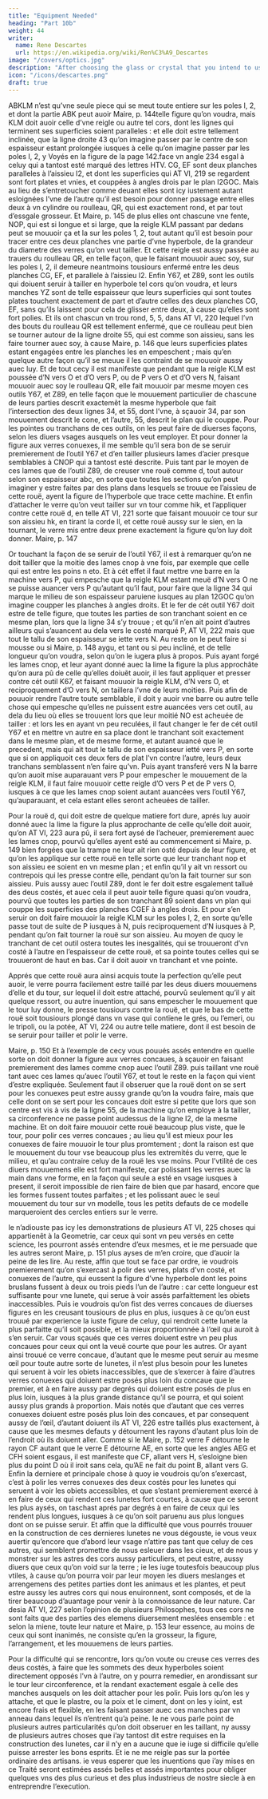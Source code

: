 ```yaml
---
title: "Equipment Needed"
heading: "Part 10b"
weight: 44
writer:
  name: Rene Descartes
  url: https://en.wikipedia.org/wiki/Ren%C3%A9_Descartes
image: "/covers/optics.jpg"
description: "After choosing the glass or crystal that you intend to use, find the proportion, which serves as a measure for its refractions"
icon: "/icons/descartes.png"
draft: true
---
```



ABKLM n’est qu’vne seule piece qui se meut toute entiere sur les poles I, 2, et dont la partie ABK peut auoir Maire, p. 144telle figure qu’on voudra, mais KLM doit auoir celle d’vne reigle ou autre tel cors, dont les lignes qui terminent ses superficies soient paralleles : et elle doit estre tellement inclinée, que la ligne droite 43 qu’on imagine passer par le centre de son espaisseur estant prolongée iusques à celle qu’on imagine passer par les poles I, 2, y Voyés en la figure de la page 142.face vn angle 234 esgal à celuy qui a tantost esté marqué des lettres HTV. CG, EF sont deux planches paralleles à l’aissieu I2, et dont les superficies qui AT VI, 219 se regardent sont fort plates et vnies, et couppées à angles drois par le plan I2GOC. Mais au lieu de s’entretoucher comme deuant elles sont icy iustement autant esloignées l’vne de l’autre qu’il est besoin pour donner passage entre elles deux à vn cylindre ou roulleau, QR, qui est exactement rond, et par tout d’essgale grosseur. Et Maire, p. 145 de plus elles ont chascune vne fente, NOP, qui est si longue et si large, que la reigle KLM passant par dedans peut se mouuoir ça et la sur les poles 1, 2, tout autant qu’il est besoin pour tracer entre ces deux planches vne partie d’vne hyperbole, de la grandeur du diametre des verres qu’on veut tailler. Et cette reigle est aussy passée au trauers du roulleau QR, en telle façon, que le faisant mouuoir auec soy, sur les poles I, 2, il demeure neantmoins tousiours enfermé entre les deus planches CG, EF, et parallele à l’aissieu I2. Enfin Y67, et Z89, sont les outils qui doiuent seruir à tailler en hyperbole tel cors qu’on voudra, et leurs manches YZ sont de telle espaisseur que leurs superficies qui sont toutes plates touchent exactement de part et d’autre celles des deux planches CG, EF, sans qu’ils laissent pour cela de glisser entre deux, à cause qu’elles sont fort polies. Et ils ont chascun vn trou rond, 5, 5, dans AT VI, 220 lequel l’vn des bouts du roulleau QR est tellement enfermé, que ce roulleau peut bien se tourner autour de la ligne droite 55, qui est comme son aissieu, sans les faire tourner auec soy, à cause Maire, p. 146 que leurs superficies plates estant engagées entre les planches les en empeschent ; mais qu’en quelque autre façon qu’il se meuue il les contraint de se mouuoir aussy auec luy. Et de tout cecy il est manifeste que pendant que la reigle KLM est poussée d’N vers O et d’O vers P, ou de P vers O et d’O vers N, faisant mouuoir auec soy le roulleau QR, elle fait mouuoir par mesme moyen ces outils Y67, et Z89, en telle façon que le mouuement particulier de chascune de leurs parties descrit exactemẽt la mesme hyperbole que fait l’intersection des deux lignes 34, et 55, dont l’vne, à sçauoir 34, par son mouuement descrit le cone, et l’autre, 55, descrit le plan qui le couppe. Pour les pointes ou tranchans de ces outils, on les peut faire de diuerses façons, selon les diuers vsages ausquels on les veut employer. Et pour donner la figure aux verres conuexes, il me semble qu’il sera bon de se seruir premierement de l’outil Y67 et d’en tailler plusieurs lames d’acier presque semblables à CNOP qui a tantost esté descrite. Puis tant par le moyen de ces lames que de l’outil Z89, de creuser vne rouë comme d, tout autour selon son espaisseur abc, en sorte que toutes les sections qu’on peut imaginer y estre faites par des plans dans lesquels se trouue ee l’aissieu de cette rouë, ayent la figure de l’hyperbole que trace cette machine. Et enfin d’attacher le verre qu’on veut tailler sur vn tour comme hik, et l’appliquer contre cette rouë d, en telle AT VI, 221 sorte que faisant mouuoir ce tour sur son aissieu hk, en tirant la corde ll, et cette rouë aussy sur le sien, en la tournant, le verre mis entre deux prene exactement la figure qu’on luy doit donner. Maire, p. 147

Or touchant la façon de se seruir de l’outil Y67, il est à remarquer qu’on ne doit tailler que la moitie des lames cnop à vne fois, par exemple que celle qui est entre les poins n eto. Et à cét effet il faut mettre vne barre en la machine vers P, qui empesche que la reigle KLM estant meuë d’N vers O ne se puisse auancer vers P qu’autant qu’il faut, pour faire que la ligne 34 qui marque le milieu de son espaisseur paruiene iusques au plan 12GOC qu’on imagine coupper les planches à angles droits. Et le fer de cét outil Y67 doit estre de telle figure, que toutes les parties de son tranchant soient en ce mesme plan, lors que la ligne 34 s’y trouue ; et qu’il n’en ait point d’autres ailleurs qui s’auancent au dela vers le costé marqué P, AT VI, 222 mais que tout le tallu de son espaisseur se iette vers N. Au reste on le peut faire si mousse ou si Maire, p. 148 aygu, et tant ou si peu incliné, et de telle longueur qu’on voudra, selon qu’on le iugera plus à propos. Puis ayant forgé les lames cnop, et leur ayant donné auec la lime la figure la plus approchãte qu’on aura pû de celle qu’elles doiuẽt auoir, il les faut appliquer et presser contre cét outil K67, et faisant mouuoir la reigle KLM, d’N vers O, et reciproquement d’O vers N, on taillera l’vne de leurs moities. Puis afin de pouuoir rendre l’autre toute semblable, il doit y auoir vne barre ou autre telle chose qui empesche qu’elles ne puissent estre auancées vers cet outil, au dela du lieu où elles se trouuent lors que leur moitié NO est acheuée de tailler : et lors les en ayant vn peu reculées, il faut changer le fer de cét outil Y67 et en mettre vn autre en sa place dont le tranchant soit exactement dans le mesme plan, et de mesme forme, et autant auancé que le precedent, mais qui ait tout le tallu de son espaisseur ietté vers P, en sorte que si on appliquoit ces deux fers de plat l’vn contre l’autre, leurs deux tranchans semblassent n’en faire qu’vn. Puis ayant transferé vers N la barre qu’on auoit mise auparauant vers P pour empescher le mouuement de la reigle KLM, il faut faire mouuoir cette reigle d’O vers P et de P vers O, iusques à ce que les lames cnop soient autant auancées vers l’outil Y67, qu’auparauant, et cela estant elles seront acheuées de tailler.

Pour la rouë d, qui doit estre de quelque matiere fort dure, aprés luy auoir donné auec la lime la figure la plus approchante de celle qu’elle doit auoir, qu’on AT VI, 223 aura pû, il sera fort aysé de l’acheuer, premierement auec les lames cnop, pourvû qu’elles ayent esté au commencement si Maire, p. 149 bien forgées que la trampe ne leur ait rien osté depuis de leur figure, et qu’on les applique sur cette rouë en telle sorte que leur tranchant nop et son aissieu ee soient en vn mesme plan ; et enfin qu’il y ait vn ressort ou contrepois qui les presse contre elle, pendant qu’on la fait tourner sur son aissieu. Puis aussy auec l’outil Z89, dont le fer doit estre esgalement tallué des deus costés, et auec cela il peut auoir telle figure quasi qu’on voudra, pourvû que toutes les parties de son tranchant 89 soient dans vn plan qui couppe les superficies des planches CGEF à angles drois. Et pour s’en seruir on doit faire mouuoir la reigle KLM sur les poles I, 2, en sorte qu’elle passe tout de suite de P iusques à N, puis reciproquement d’N iusques à P, pendant qu’on fait tourner la rouë sur son aissieu. Au moyen de quoy le tranchant de cet outil ostera toutes les inesgalités, qui se trouueront d’vn costé à l’autre en l’espaisseur de cette rouë, et sa pointe toutes celles qui se trouueront de haut en bas. Car il doit auoir vn tranchant et vne pointe.

Apprés que cette rouë aura ainsi acquis toute la perfection qu’elle peut auoir, le verre pourra facilement estre taillé par les deus diuers mouuemens d’elle et du tour, sur lequel il doit estre attaché, pourvû seulement qu’il y ait quelque ressort, ou autre inuention, qui sans empescher le mouuement que le tour luy donne, le presse tousiours contre la rouë, et que le bas de cette rouë soit tousiours plongé dans vn vase qui contïene le grés, ou l’emeri, ou le tripoli, ou la potée, AT VI, 224 ou autre telle matiere, dont il est besoin de se seruir pour tailler et polir le verre.

Maire, p. 150 Et à l’exemple de cecy vous pouués assés entendre en quelle sorte on doit donner la figure aux verres concaues, à sçauoir en faisant premierement des lames comme cnop auec l’outil Z89. puis taillant vne rouë tant auec ces lames qu’auec l’outil Y67, et tout le reste en la façon qui vient d’estre expliquée. Seulement faut il obseruer que la rouë dont on se sert pour les conuexes peut estre aussy grande qu’on la voudra faire, mais que celle dont on se sert pour les concaues doit estre si petite que lors que son centre est vis à vis de la ligne 55, de la machine qu’on employe à la tailler, sa circonference ne passe point audessus de la ligne I2, de la mesme machine. Et on doit faire mouuoir cette rouë beaucoup plus viste, que le tour, pour polir ces verres concaues ; au lieu qu’il est mieux pour les conuexes de faire mouuoir le tour plus promtement ; dont la raison est que le mouuement du tour vse beaucoup plus les extremités du verre, que le milieu, et qu’au contraire celuy de la rouë les vse moins. Pour l’vtilité de ces diuers mouuemens elle est fort manifeste, car polissant les verres auec la main dans vne forme, en la façon qui seule a esté en vsage iusques à present, il seroit impossible de rien faire de bien que par hasard, encore que les formes fussent toutes parfaites ; et les polissant auec le seul mouuement du tour sur vn modelle, tous les petits defauts de ce modelle marqueroient des cercles entiers sur le verre.

le n’adiouste pas icy les demonstrations de plusieurs AT VI, 225 choses qui appartienẽt à la Geometrie, car ceux qui sont vn peu versés en cette science, les pourront assés entendre d’eux mesmes, et ie me persuade que les autres seront Maire, p. 151 plus ayses de m’en croire, que d’auoir la peine de les lire. Au reste, affin que tout se face par ordre, ie voudrois premierement qu’on s’exercast à polir des verres, plats d’vn costé, et conuexes de l’autre, qui eussent la figure d’vne hyperbole dont les poins bruslans fussent à deux ou trois pieds l’un de l’autre : car cette longueur est suffisante pour vne lunete, qui serue à voir assés parfaittement les obiets inaccessibles. Puis ie voudrois qu’on fist des verres concaues de diuerses figures en les creusant tousiours de plus en plus, iusques à ce qu’on eust trouué par experience la iuste figure de celuy, qui rendroit cette lunete la plus parfaitte qu’il soit possible, et la mieux proportionnée à l’œil qui auroit à s’en seruir. Car vous sçaués que ces verres doiuent estre vn peu plus concaues pour ceux qui ont la veuë courte que pour les autres. Or ayant ainsi trouué ce verre concaue, d’autant que le mesme peut seruir au mesme œil pour toute autre sorte de lunetes, il n’est plus besoin pour les lunetes qui seruent à voir les obiets inaccessibles, que de s’exercer à faire d’autres verres conuexes qui doiuent estre posés plus loin du concaue que le premier, et à en faire aussy par degrés qui doiuent estre posés de plus en plus loin, iusques à la plus grande distance qu’il se pourra, et qui soient aussy plus grands à proportion. Mais notés que d’autant que ces verres conuexes doiuent estre posés plus loin des concaues, et par consequent aussy de l’œil, d’autant doiuent ils AT VI, 226 estre taillés plus exactement, à cause que les mesmes defauts y détournent les rayons d’autant plus loin de l’endroit où ils doiuent aller. Comme si le Maire, p. 152 verre F détourne le rayon CF autant que le verre E détourne AE, en sorte que les angles AEG et CFH soient esgaus, il est manifeste que CF, allant vers H, s’esloigne bien plus du point D où il iroit sans cela, qu’AE ne fait du point B, allant vers G. Enfin la derniere et principale chose à quoy ie voudrois qu’on s’exercast, c’est à polir les verres conuexes des deux costés pour les lunetes qui seruent à voir les obiets accessibles, et que s’estant premierement exercé à en faire de ceux qui rendent ces lunetes fort courtes, à cause que ce seront les plus aysés, on taschast aprés par degrés à en faire de ceux qui les rendent plus longues, iusques à ce qu’on soit paruenu aus plus longues dont on se puisse seruir. Et affin que la difficulté que vous pourrés trouuer en la construction de ces dernieres lunetes ne vous dégouste, ie vous veux auertir qu’encore que d’abord leur vsage n’attire pas tant que celuy de ces autres, qui semblent promettre de nous esleuer dans les cieux, et de nous y monstrer sur les astres des cors aussy particuliers, et peut estre, aussy diuers que ceux qu’on void sur la terre ; ie les iuge toutesfois beaucoup plus vtiles, à cause qu’on pourra voir par leur moyen les diuers meslanges et arrengemens des petites parties dont les animaus et les plantes, et peut estre aussy les autres cors qui nous enuironnent, sont composés, et de la tirer beaucoup d’auantage pour venir à la connoissance de leur nature. Car desia AT VI, 227 selon l’opinion de plusieurs Philosophes, tous ces cors ne sont faits que des parties des elemens diuersement meslées ensemble : et selon la miene, toute leur nature et Maire, p. 153 leur essence, au moins de ceux qui sont inanimés, ne consiste qu’en la grosseur, la figure, l’arrangement, et les mouuemens de leurs parties.

Pour la difficulté qui se rencontre, lors qu’on voute ou creuse ces verres des deus costés, à faire que les sommets des deux hyperboles soient directement opposés l’vn à l’autre, on y pourra remedier, en arondissant sur le tour leur circonference, et la rendant exactement esgale à celle des manches ausquels on les doit attacher pour les polir. Puis lors qu’on les y attache, et que le plastre, ou la poix et le ciment, dont on les y ioint, est encore frais et flexible, en les faisant passer auec ces manches par vn anneau dans lequel ils n’entrent qu’a peine. Ie ne vous parle point de plusieurs autres particularités qu’on doit obseruer en les taillant, ny aussy de plusieurs autres choses que i’ay tantost dit estre requises en la construction des lunetes, car il n’y en a aucune que ie iuge si difficile qu’elle puisse arrester les bons esprits. Et ie ne me reigle pas sur la portée ordinaire des artisans. ie veus esperer que les inuentions que i’ay mises en ce Traité seront estimées assés belles et assés importantes pour obliger quelques vns des plus curieus et des plus industrieus de nostre siecle à en entreprendre l’execution.



<!-- 
After having chosen the glass or the crystal which one intends to use, it is first necessary to seek the proportion which, according to what has been said above, serves as a measure for its refractions, and one can conveniently find it by using such an instrument.

Diopter figure 61.jpg

Picture 61.

EFI[71] is a very flat and straight board or ruler, and made of any material you like, provided that it is neither too shiny nor transparent, so that the light shining on it can easily be discerned from it. The shadow. EA and FL are two pinnules, that is to say two small blades of such material as you like, provided it is not transparent, raised plumb on EFI, and in which there are two small holes circles A and L, placed just opposite each other, so that the ray AL, passing through, is parallel to the line EF; then RPQ is a piece of glass that you want to test, cut in the shape of a triangle, whose angle RQP is right, and PRQ is more acute than RPQ. The three sides RQ, QP and RP, are three faces all flat and polished, so that the face QP being pressed against the board EFI, and the other face QR against the pinnule FL, the ray of the sun which passes through the two holes A and L penetrate as far as B through the glass PQR without suffering any refraction there, because it meets its surface RQ perpendicularly; but, having reached point B, where it obliquely meets its other surface RP, it cannot leave it without bending towards some point of the board EF, as for example towards I. And all the use of this instrument does not consist in only to thus make the ray of the sun pass through these holes A and L, in order to know by this means the relation that the point I has, that is to say the center of the small oval of light that this ray described on the EFI board, with the two other points B and P, which are, B, that where the straight line which passes through the centers of the two holes A and L ends on the surface RP, and P, that where this surface RP and that of the EFI board are cut by the plane which we imagine passing through the points B and I, and together by the centers of the two holes A and L.

---


Now, knowing thus exactly these three points BPI[72], and consequently also the triangle which they determine, one must transfer this triangle with a compass onto paper or some other very smooth plane, then from the center B describe by the point P the circle NPT, and, having taken the arc NP equal to PT, draw the straight line BN, which intersects IP prolonged at the point H, then again from the center B by H describe the circle HO, which intersects BI at the point O, and we will have the proportion which is between the lines HI and OI for the common measure of all the refractions which can be caused by the difference which is between the air and the glass which we examine; of which if we are not yet certain, we can have other small right-angled triangles different from this one cut from the same glass, and using them in the same way to find this proportion, we will always find it similar, and thus we will have no occasion to doubt that it is truly the one we were looking for; that if, after that, in the straight line HI, we take MI equal to OI, and HD equal to DM, we will have D for the vertex, and H and I for the burning points of the hyperbola of which this glass must have the figure to serve for the spectacles I have described.

Diopter figure 62b.jpg
Figure 62b.
And we can make these three points HDI more or less distant than they are as much as we want, by simply drawing another straight line parallel to HI farther or closer than it from point B, and drawing from this point B three straight lines BH, RD, BI which intersect it; as you can see here that there is the same relationship between the HDI and hdi points as between the three hdi.

Diopter figure 42.jpg
Picture 42.
Then it is easy, having these three points, to trace the hyperbola in the way which has been explained above, namely, by planting two spades at the points H and I[73], and making the rope put around the pole H is so attached to the ruler that it cannot fall back towards I any further than as far as D.


---


But if you prefer to trace it with the ordinary compass, looking for several points through which it passes, put one of the points of this compass at point H and having opened it so much that its other point passes a little beyond the point D[74] as up to 1, from the center H describe the circle 133; then having done
M
2
{\displaystyle {\rm {M2}}} equal to
H
1
{\displaystyle {\rm {H1}}}, from center I, through point. 2, describe the circle 233, which intersects the preceding one at the points 33, through which this hyperbola must pass, as well as through the point D, which is its vertex. After all, put one of the points of the compass back to point H, and opening it so that its other point passes a little beyond point 1, as up to 4, from the center H describe the circle 466; then, having taken
M
5
{\displaystyle {\rm {M5}}} equal to
H
4
{\displaystyle {\rm {H4}}}, from the center I by 5, describe the circle 566, which intersects the previous one at the points 66 which are in the hyperbola; and thus, continuing to put the point of the compass at point H, and the rest as before, you can find as many points as you please of this hyperbole.

Diopter figure 64.jpg
Which will perhaps not be bad for roughly making some model that roughly represents the shape of the glasses you want to cut. But, to give them exactly this figure, it is necessary to have some other invention by means of which one can describe hyperbolas all at once, as one describes circles with a compass; and I know of no better one than the following: first, from the center T[75], which is the middle of the line HI, we must describe the circle HVI, then from the point D raise a perpendicular on HI, which intersects this circle at point V; and from T, drawing a straight line through this point V, we will have the angle HTV, which is such that, if we imagine it turning in circles around the axle HT, the line TV will describe the area of a cone in which the section made by the plane VX parallel to this axle HT and on which DV falls at right angles, will be a hyperbola quite similar and equal to the preceding one. And all the other planes parallel to this one will also cut in this cone hyperbolas all similar, but unequal, and which will have their burning points more or less distant, according as these planes are from this axle.



---


Then of what one can make such a machine. AB[76] is a lathe or roller of wood or metal which, rotating on poles 1, 2, represents the axle HI of the other figure. CG, EF are two blades or boards all flat and united principally on the side which they touch each other, so that the surface which can be imagined between them, being parallel to the roll AB, and cut at right angles by the plane that we imagine passing through the points 1, 2 and C, O, G, represents the plane VX which intersects the cone. And NP, the width of the upper CG, is equal to the diameter of the glass you want to cut, or a little bit larger. Finally KLM is a ruler which, rotating with the roller AB on poles 1, 2, so that the angle ALM always remains equal to HTV, represents the line TV which describes the cone. And you have to think that this ruler has passed through this roller so much that it can rise and fall while flowing into the hole L, which is precisely its size; and even that there is somewhere, as towards K, a weight or spring which always presses it against the blade CG, by which it is supported and prevented from passing over. And moreover, that its extremity M is a point of well hardened steel which has the force to cut this blade CG, but not the other EF which is below; whence it is manifest that, if we move this KLM rule on poles 1, 2, so that the steel point M passes from N by O to P, and reciprocally from P by O to N, it will divide this film CG into two others, CNOP and GNOP, whose NOP side will end with a sharp line, convex in CNOP and concave in GNOP, which will have exactly the shape of a hyperbola; and these two blades CNOP, GNOP, being of steel or other very hard material, could be used not only as models, but perhaps also as tools or instruments for cutting certain wheels, from which I will say later that the glasses must draw their figures. However, there is still here some defect in that the steel point M being a little differently turned when it is towards N or towards P than when it is towards O, the edge or the edge which it gives to these tools cannot be equal everywhere. Which makes me believe that it will be better to use the following machine, notwithstanding that it is a little more composed.


---






 -->